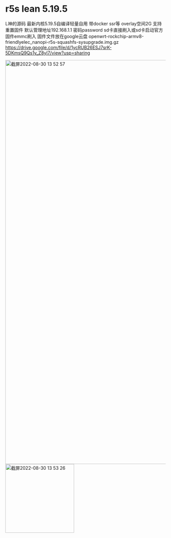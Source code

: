 # r5s lean 5.19.5
L神的源码 最新内核5.19.5自编译轻量自用
带docker ssr等
overlay空间2G 支持重置固件
默认管理地址192.168.1.1 密码password
sd卡直接刷入或sd卡启动官方固件emmc刷入  固件文件放在google云盘
openwrt-rockchip-armv8-friendlyelec_nanopi-r5s-squashfs-sysupgrade.img.gz
https://drive.google.com/file/d/1ycRUB26ESJ7srK-5DKmsQ9Qs1y_Z8yl7/view?usp=sharing

<img width="1270" alt="截屏2022-08-30 13 52 57" src="https://user-images.githubusercontent.com/109891402/187362054-9bce2aaf-a0fe-45b9-9385-d7531b862be7.png">
<img width="216" alt="截屏2022-08-30 13 53 26" src="https://user-images.githubusercontent.com/109891402/187362091-077ef1a4-39fc-4cb7-b28d-51c979883938.png">
